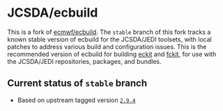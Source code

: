 # JCSDA/ecbuild

This is a fork of [ecmwf/ecbuild](https://github.com/ecmwf/ecbuild). The `stable` branch of this fork tracks a known stable version of ecbuild for the JCSDA/JEDI toolsets, with local patches to address various build and configuration issues.  This is the recommended version of ecbuild for building [eckit](https://github.com/ecmwf/eckit) and [fckit](https://github.com/JCSDA/fckit), for use with the JCSDA/JEDI repositories, packages, and bundles.

## Current status of `stable` branch

 * Based on upstream tagged version [`2.9.4`](https://github.com/ecmwf/ecbuild/blob/2.9.4/cmake/contrib/FindNetCDF4.cmake)

